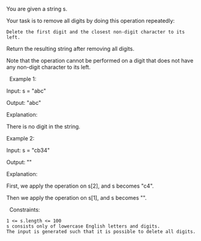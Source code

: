 You are given a string s.

Your task is to remove all digits by doing this operation repeatedly:


	Delete the first digit and the closest non-digit character to its left.


Return the resulting string after removing all digits.

Note that the operation cannot be performed on a digit that does not have any non-digit character to its left.

 
Example 1:


Input: s = "abc"

Output: "abc"

Explanation:

There is no digit in the string.


Example 2:


Input: s = "cb34"

Output: ""

Explanation:

First, we apply the operation on s[2], and s becomes "c4".

Then we apply the operation on s[1], and s becomes "".


 
Constraints:


	1 <= s.length <= 100
	s consists only of lowercase English letters and digits.
	The input is generated such that it is possible to delete all digits.

